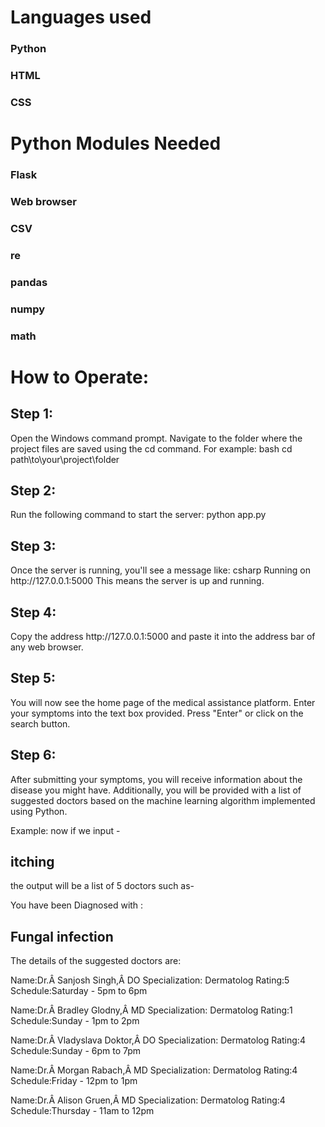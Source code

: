<h1>Languages used</h1>
<h3>Python</h3>
<h3>HTML</h3>
<h3>CSS</h3>

<h1>Python Modules Needed</h1>
<h3>Flask</h3>
<h3>Web browser</h3>
<h3>CSV</h3>
<h3>re</h3>
<h3>pandas</h3>
<h3>numpy</h3>
<h3>math</h3>

<h1>How to Operate:</h1>

<h2>Step 1:</h2>
Open the Windows command prompt.
Navigate to the folder where the project files are saved using the cd command. For example:
bash
cd path\to\your\project\folder

<h2>Step 2:</h2>
Run the following command to start the server:
python app.py

<h2>Step 3:</h2>
Once the server is running, you'll see a message like:
csharp
Running on http://127.0.0.1:5000
This means the server is up and running.

<h2>Step 4:</h2>
Copy the address http://127.0.0.1:5000 and paste it into the address bar of any web browser.

<h2>Step 5:</h2>
You will now see the home page of the medical assistance platform.
Enter your symptoms into the text box provided.
Press "Enter" or click on the search button.

<h2>Step 6:</h2>
After submitting your symptoms, you will receive information about the disease you might have.
Additionally, you will be provided with a list of suggested doctors based on the machine learning algorithm implemented using Python.

Example: now if we input - <h2>itching</h2>

the output will be a list of 5 doctors such as-

You have been Diagnosed with :  <h2>Fungal infection</h2>

The details of the suggested doctors are:

Name:Dr.Â Sanjosh Singh,Â DO         Specialization: Dermatolog      Rating:5        Schedule:Saturday - 5pm to 6pm

Name:Dr.Â Bradley Glodny,Â MD        Specialization: Dermatolog      Rating:1        Schedule:Sunday - 1pm to 2pm

Name:Dr.Â Vladyslava Doktor,Â DO     Specialization: Dermatolog      Rating:4        Schedule:Sunday - 6pm to 7pm

Name:Dr.Â Morgan Rabach,Â MD         Specialization: Dermatolog      Rating:4        Schedule:Friday - 12pm to 1pm

Name:Dr.Â Alison Gruen,Â MD          Specialization: Dermatolog      Rating:4        Schedule:Thursday - 11am to 12pm










